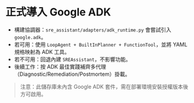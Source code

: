 # 正式導入 Google ADK

- 構建協調器：`sre_assistant/adapters/adk_runtime.py` 會嘗試引入 `google.adk`。
- 若可用：使用 `LoopAgent + BuiltInPlanner + FunctionTool`，並將 YAML 規格映射為 ADK 工具。
- 若不可用：回退內建 `SREAssistant`，不影響功能。
- 後續工作：按 ADK 最佳實踐補齊多代理（Diagnostic/Remediation/Postmortem）掛載。

> 注意：此儲存庫未內含 Google ADK 套件，需在部署環境安裝授權版本後方可啟用。
